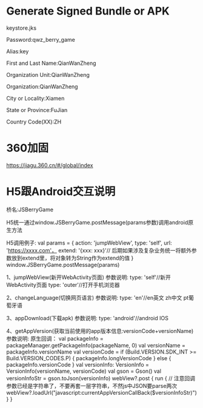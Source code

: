 # Generate Signed Bundle or APK
keystore.jks

Password:qwz_berry_game

Alias:key

First and Last Name:QianWanZheng

Organization Unit:QianWanZheng

Organization:QianWanZheng

City or Locality:Xiamen

State or Province:FuJian

Country Code(XX):ZH


# 360加固
https://jiagu.360.cn/#/global/index


# H5跟Android交互说明
桥名:JSBerryGame

H5统一通过window.JSBerryGame.postMessage(params参数)调用android原生方法

H5调用例子:
val params = {
    action: 'jumpWebView',
    type: 'self',
    url: 'https://xxxx.com'，
    extend: '{xxx: xxx}'// 后期如果涉及复杂业务统一将额外参数放到extend里，将对象转为String作为extend的值
}
window.JSBerryGame.postMessage(params)

1、jumpWebView(新开WebActivity页面)
参数说明:
    type: 'self'//新开WebActivity页面
    type: 'outer'//打开手机浏览器

2、changeLanguage(切换网页语言)
参数说明:
    type: 'en'//en英文 zh中文 pt葡萄牙语

3、appDownload(下载apk)
参数说明:
    type: 'android'//android IOS

4、getAppVersion(获取当前使用的app版本信息:versionCode+versionName)
参数说明:
    原生回调：
            val packageInfo = packageManager.getPackageInfo(packageName, 0)
            val versionName = packageInfo.versionName
            val versionCode = if (Build.VERSION.SDK_INT >= Build.VERSION_CODES.P) {
                packageInfo.longVersionCode
            } else {
                packageInfo.versionCode
            }
            val versionInfo: VersionInfo = VersionInfo(versionName, versionCode)
            val gson = Gson()
            val versionInfoStr = gson.toJson(versionInfo)
            webView?.post { run {
                // 注意回调参数已经是字符串了，不要再套一层字符串，不然js中JSON要parse两次
                webView?.loadUrl("javascript:currentAppVersionCallBack($versionInfoStr)")
            } }
